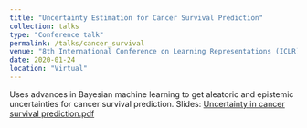 ```yaml
---
title: "Uncertainty Estimation for Cancer Survival Prediction"
collection: talks
type: "Conference talk"
permalink: /talks/cancer_survival
venue: "8th International Conference on Learning Representations (ICLR), 2020"
date: 2020-01-24
location: "Virtual"
---
```

Uses advances in Bayesian machine learning to get aleatoric and epistemic uncertainties for cancer survival prediction. Slides: [Uncertainty in cancer survival prediction.pdf](https://github.com/hrushikeshloya/hrushikeshloya.github.io/files/7104173/Uncertainty.in.cancer.survival.prediction.pdf)


